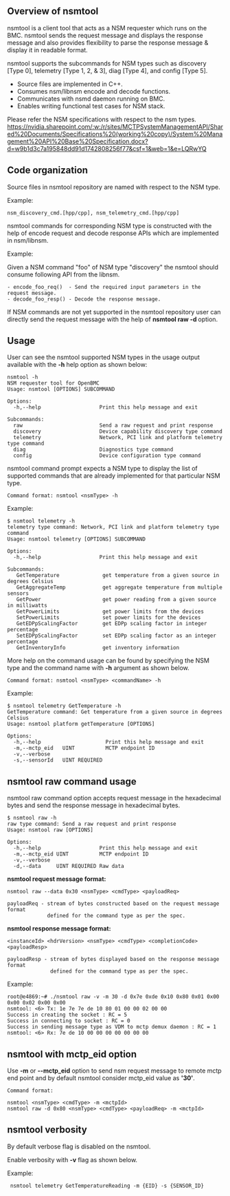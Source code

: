 ## Overview of nsmtool

nsmtool is a client tool that acts as a NSM requester which runs on the BMC.
nsmtool sends the request message and displays the response message and also
provides flexibility to parse the response message & display it in readable
format.

nsmtool supports the subcommands for NSM types such as discovery [Type 0], 
telemetry [Type 1, 2, & 3], diag [Type 4], and config [Type 5].

- Source files are implemented in C++.
- Consumes nsm/libnsm encode and decode functions.
- Communicates with nsmd daemon running on BMC.
- Enables writing functional test cases for NSM stack.

Please refer the NSM specifications with respect to the nsm types.
https://nvidia.sharepoint.com/:w:/r/sites/MCTPSystemManagementAPI/Shared%20Documents/Specifications%20(working%20copy)/System%20Management%20API%20Base%20Specification.docx?d=w9b1d3c7a195848dd91d1742808256f77&csf=1&web=1&e=LQRwYQ


## Code organization

Source files in nsmtool repository are named with respect to the NSM type.

Example:
```
nsm_discovery_cmd.[hpp/cpp], nsm_telemetry_cmd.[hpp/cpp]
```

nsmtool commands for corresponding NSM type is constructed with the help of
encode request and decode response APIs which are implemented in nsm/libnsm.

Example:

Given a NSM command "foo" of NSM type "discovery" the nsmtool should consume
following API from the libnsm.

```
- encode_foo_req()  - Send the required input parameters in the request message.
- decode_foo_resp() - Decode the response message.
```

If NSM commands are not yet supported in the nsmtool repository user can
directly send the request message with the help of **nsmtool raw -d <data>** option.


## Usage

User can see the nsmtool supported NSM types in the usage output available
with the **-h** help option as shown below:

```
nsmtool -h
NSM requester tool for OpenBMC
Usage: nsmtool [OPTIONS] SUBCOMMAND

Options:
  -h,--help                   Print this help message and exit

Subcommands:
  raw                         Send a raw request and print response
  discovery                   Device capability discovery type command
  telemetry                   Network, PCI link and platform telemetry type command
  diag                        Diagnostics type command
  config                      Device configuration type command

```
nsmtool command prompt expects a NSM type to display the list of supported
commands that are already implemented for that particular NSM type.

```
Command format: nsmtool <nsmType> -h
```
Example:

```
$ nsmtool telemetry -h
telemetry type command: Network, PCI link and platform telemetry type command
Usage: nsmtool telemetry [OPTIONS] SUBCOMMAND

Options:
  -h,--help                   Print this help message and exit

Subcommands:
   GetTemperature              get temperature from a given source in degrees Celsius
   GetAggregateTemp            get aggregate temperature from multiple sensors
   GetPower                    get power reading from a given source in milliwatts
   GetPowerLimits              get power limits from the devices
   SetPowerLimits              set power limits for the devices
   GetEDPpScalingFactor        get EDPp scaling factor in integer percentage
   SetEDPpScalingFactor        set EDPp scaling factor as an integer percentage
   GetInventoryInfo            get inventory information
```
More help on the command usage can be found by specifying the NSM type and the
command name with **-h** argument as shown below.

```
Command format: nsmtool <nsmType> <commandName> -h
```

Example:
```
$ nsmtool telemetry GetTemperature -h
GetTemperature command: Get temperature from a given source in degrees Celsius
Usage: nsmtool platform getTemperature [OPTIONS]

Options:
  -h,--help                     Print this help message and exit
  -m,--mctp_eid   UINT          MCTP endpoint ID
  -v,--verbose
  -s,--sensorId   UINT REQUIRED 
```


## nsmtool raw command usage

nsmtool raw command option accepts request message in the hexadecimal
bytes and send the response message in hexadecimal bytes.

```
$ nsmtool raw -h
raw type command: Send a raw request and print response
Usage: nsmtool raw [OPTIONS]

Options:
  -h,--help                   Print this help message and exit
  -m,--mctp_eid UINT          MCTP endpoint ID
  -v,--verbose
  -d,--data     UINT REQUIRED Raw data
```

**nsmtool request message format:**

```
nsmtool raw --data 0x30 <nsmType> <cmdType> <payloadReq>

payloadReq - stream of bytes constructed based on the request message format
             defined for the command type as per the spec.
```

**nsmtool response message format:**

```
<instanceId> <hdrVersion> <nsmType> <cmdType> <completionCode> <payloadResp>

payloadResp - stream of bytes displayed based on the response message format
              defined for the command type as per the spec.
```
Example:

```
root@e4869:~# ./nsmtool raw -v -m 30 -d 0x7e 0xde 0x10 0x80 0x01 0x00 0x00 0x02 0x00 0x00
nsmtool: <6> Tx: 1e 7e 7e de 10 80 01 00 00 02 00 00
Success in creating the socket : RC = 5
Success in connecting to socket : RC = 0
Success in sending message type as VDM to mctp demux daemon : RC = 1
nsmtool: <6> Rx: 7e de 10 00 00 00 00 00 00 00
```

## nsmtool with mctp_eid option

Use **-m** or **--mctp_eid** option to send nsm request message to remote mctp
end point and by default nsmtool consider mctp_eid value as **'30'**.

```
Command format:

nsmtool <nsmType> <cmdType> -m <mctpId>
nsmtool raw -d 0x80 <nsmType> <cmdType> <payloadReq> -m <mctpId>
```

## nsmtool verbosity

By default verbose flag is disabled on the nsmtool.

Enable verbosity with **-v** flag as shown below.

Example:

```
 nsmtool telemetry GetTemperatureReading -m {EID} -s {SENSOR_ID}
```